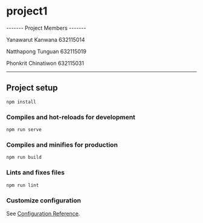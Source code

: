 # project1


-------  Project Members  -------

  Yanawarut Kanwana 632115014
  
  Natthapong Tunguan 632115019
  
  Phonkrit Chinatiwon 632115031
  
---------------------------------

## Project setup
```
npm install
```

### Compiles and hot-reloads for development
```
npm run serve
```

### Compiles and minifies for production
```
npm run build
```

### Lints and fixes files
```
npm run lint
```

### Customize configuration
See [Configuration Reference](https://cli.vuejs.org/config/).
